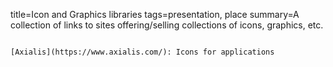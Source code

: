 title=Icon and Graphics libraries
tags=presentation, place
summary=A collection of links to sites offering/selling collections of icons, graphics, etc.
~~~~~~

[Axialis](https://www.axialis.com/): Icons for applications
